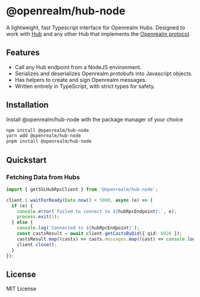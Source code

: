 # @openrealm/hub-node

A lightweight, fast Typescript interface for Openrealm Hubs. Designed to work with [Hub](https://github.com/openrealmxyz/hub/) and any other Hub that implements the [Openrealm protocol](https://github.com/openrealmxyz/protocol).

## Features

- Call any Hub endpoint from a NodeJS environment.
- Serializes and deserializes Openrealm protobufs into Javascript objects.
- Has helpers to create and sign Openrealm messages.
- Written entirely in TypeScript, with strict types for safety.

## Installation

Install @openrealm/hub-node with the package manager of your choice

```bash
npm install @openrealm/hub-node
yarn add @openrealm/hub-node
pnpm install @openrealm/hub-node
```

## Quickstart

### Fetching Data from Hubs

```typescript
import { getSSLHubRpcClient } from '@openrealm/hub-node';

client.$.waitForReady(Date.now() + 5000, async (e) => {
  if (e) {
    console.error(`Failed to connect to ${hubRpcEndpoint}:`, e);
    process.exit(1);
  } else {
    console.log(`Connected to ${hubRpcEndpoint}`);
    const castsResult = await client.getCastsByQid({ qid: 8928 });
    castsResult.map((casts) => casts.messages.map((cast) => console.log(cast.data?.castAddBody?.text)));
    client.close();
  }
});
```

## License

MIT License
